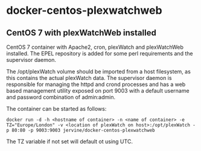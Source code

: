 # docker-centos-plexwatchweb
## CentOS 7 with plexWatchWeb installed

CentOS 7 container with Apache2, cron, plexWatch and plexWatchWeb installed. The EPEL repository is added for some perl requirements and the supervisor daemon.

The /opt/plexWatch volume should be imported from a host filesystem, as this contains the actual plexWatch data. The supervisor daemon is responsible for managing the httpd and crond processes and has a web based management utility exposed on port 9003 with a default username and password combination of admin:admin.

The container can be started as follows:

    docker run -d -h <hostname of container> -n <name of container> -e TZ="Europe/London" -v <location of plexWatch on host>:/opt/plexWatch -p 80:80 -p 9003:9003 jervine/docker-centos-plexwatchweb
  
The TZ variable if not set will default ot using UTC.
